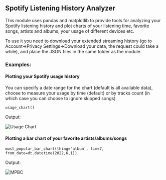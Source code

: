 ## Spotify Listening History Analyzer

This module uses pandas and matplotlib to provide tools for analyzing your Spotify listening history and plot charts of your listening time, favorite songs, artists and albums, your usage of different devices etc.

To use it you need to download your extended streaming history (go to Account->Privacy Settings->Download your data, the request could take a while), and place the JSON files in the same folder as the module.

### Examples:

#### Plotting your Spotify usage history

You can specify a date range for the chart (default is all available data), choose to measure your usage by time (default) or by tracks count (in which case you can choose to ignore skipped songs)

````
usage_chart()
````

Output:

![Usage Chart](https://user-images.githubusercontent.com/76182061/201750242-8255c428-ffc0-4a9c-90b1-0f195437d67d.png)



#### Plotting a bar chart of your favorite artists/albums/songs

````
most_popular_bar_chart(thing='album', lim=7, from_date=dt.datetime(2022,6,1))
````

Output:

![MPBC](https://user-images.githubusercontent.com/76182061/201755251-783c2b36-e184-4750-b895-66bf65cd300f.png)
